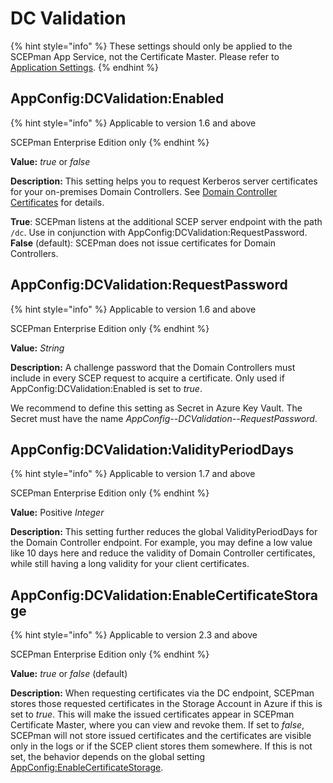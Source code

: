 # DC Validation

{% hint style="info" %}
These settings should only be applied to the SCEPman App Service, not the Certificate Master. Please refer to [Application Settings](../).
{% endhint %}

## AppConfig:DCValidation:Enabled

{% hint style="info" %}
Applicable to version 1.6 and above

SCEPman Enterprise Edition only
{% endhint %}

**Value:** _true_ or _false_

**Description:** This setting helps you to request Kerberos server certificates for your on-premises Domain Controllers. See [Domain Controller Certificates](../../../certificate-management/domain-controller-certificates.md) for details.

**True**: SCEPman listens at the additional SCEP server endpoint with the path `/dc`. Use in conjunction with AppConfig:DCValidation:RequestPassword. **False** (default): SCEPman does not issue certificates for Domain Controllers.

## AppConfig:DCValidation:RequestPassword

{% hint style="info" %}
Applicable to version 1.6 and above

SCEPman Enterprise Edition only
{% endhint %}

**Value:** _String_

**Description:** A challenge password that the Domain Controllers must include in every SCEP request to acquire a certificate. Only used if AppConfig:DCValidation:Enabled is set to _true_.

We recommend to define this setting as Secret in Azure Key Vault. The Secret must have the name _AppConfig--DCValidation--RequestPassword_.

## AppConfig:DCValidation:ValidityPeriodDays

{% hint style="info" %}
Applicable to version 1.7 and above

SCEPman Enterprise Edition only
{% endhint %}

**Value:** Positive _Integer_

**Description:** This setting further reduces the global ValidityPeriodDays for the Domain Controller endpoint. For example, you may define a low value like 10 days here and reduce the validity of Domain Controller certificates, while still having a long validity for your client certificates.

## AppConfig:DCValidation:EnableCertificateStorage

{% hint style="info" %}
Applicable to version 2.3 and above

SCEPman Enterprise Edition only
{% endhint %}

**Value:** _true_ or _false_ (default)

**Description:** When requesting certificates via the DC endpoint, SCEPman stores those requested certificates in the Storage Account in Azure if this is set to _true_. This will make the issued certificates appear in SCEPman Certificate Master, where you can view and revoke them. If set to _false_, SCEPman will not store issued certificates and the certificates are visible only in the logs or if the SCEP client stores them somewhere. If this is not set, the behavior depends on the global setting [AppConfig:EnableCertificateStorage](../basics.md#appconfig-enablecertificatestorage).
